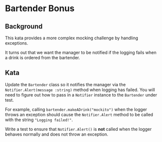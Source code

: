 # Bartender Bonus

## Background
This kata provides a more complex mocking challenge by handling exceptions.

It turns out that we want the manager to be notified if the logging fails when a
drink is ordered from the bartender.

## Kata
Update the `Bartender` class so it notifies the manager via the
`Notifier.Alert(message :string)` method when logging has failed.
You will need to figure out how to pass in a `Notifier` instance to
the `Bartender` under test.

For example, calling `bartender.makeADrink("mockito")` when the logger throws an
exception should cause the `Notifier.Alert` method to be called
with the string `"Logging failed!"`.

Write a test to ensure that `Notifier.Alert()` is **not** called when the logger
behaves normally and does not throw an exception.
